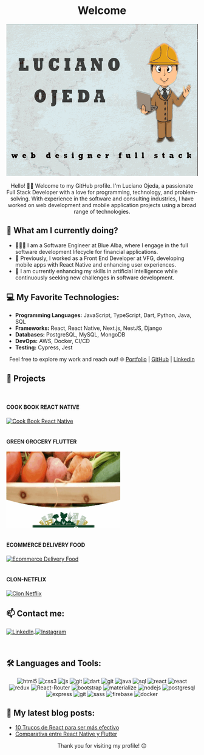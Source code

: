 <h1 align="center">Welcome</h1>
<img src="./assets/readme_lucho_portada.jpeg" alt="Luciano" width="100%" height="400px" />
<br />

<p align="center">
  Hello! 👋🏻  
  Welcome to my GitHub profile. I'm Luciano Ojeda, a passionate Full Stack Developer with a love for programming, technology, and problem-solving. With experience in the software and consulting industries, I have worked on web development and mobile application projects using a broad range of technologies.
</p>

<h2 align="left">🚀 What am I currently doing?</h2>
<ul>
  <li>👨🏻‍💻 I am a Software Engineer at Blue Alba, where I engage in the full software development lifecycle for financial applications.</li>
  <li>💼 Previously, I worked as a Front End Developer at VFG, developing mobile apps with React Native and enhancing user experiences.</li>
  <li>🤺 I am currently enhancing my skills in artificial intelligence while continuously seeking new challenges in software development.</li>
</ul>

<h2 align="left">💻 My Favorite Technologies:</h2>
<ul>
  <li><strong>Programming Languages:</strong> JavaScript, TypeScript, Dart, Python, Java, SQL</li>
  <li><strong>Frameworks:</strong> React, React Native, Next.js, NestJS, Django</li>
  <li><strong>Databases:</strong> PostgreSQL, MySQL, MongoDB</li>
  <li><strong>DevOps:</strong> AWS, Docker, CI/CD</li>
  <li><strong>Testing:</strong> Cypress, Jest</li>
</ul>

<p align="center">
  Feel free to explore my work and reach out!  
  🌐 <a href="https://portafolio-virid-two.vercel.app/" target="blank">Portfolio</a> | 
  <a href="https://github.com/lucianoojeda36/lucianoojeda36" target="blank">GitHub</a> | 
  <a href="https://www.linkedin.com/in/lucianoojeda/" target="blank">LinkedIn</a>
</p>


<h2 align="left">📂 Projects</h2>
<br />
<h4 align="left">COOK BOOK REACT NATIVE</h4>
<a href="https://github.com/lucianoojeda36/Book_cook_App" target="blank">
  <img align="center" src="./assets/cookBook.gif" alt="Cook Book React Native" style="width: 300px; height: 200px; object-fit: cover; object-position: center;" />
</a>
<br /><br />

<h4 align="left">GREEN GROCERY FLUTTER</h4>
<a href="https://github.com/lucianoojeda36/green_grocery_mobile_app" target="blank">
  <img align="center" src="./assets/greenGrocery.gif" alt="Green Grocery Flutter" style="width: 300px; height: 200px; object-fit: cover; object-position: center;" />
</a>
<br /><br />

<h4 align="left">ECOMMERCE DELIVERY FOOD</h4>
<a href="https://ecommerce-restaurant.vercel.app/" target="blank">
  <img align="center" src="./assets/ecommerce.gif" alt="Ecommerce Delivery Food" style="width: 300px; height: 200px; object-fit: cover; object-position: center;" />
</a>
<br /><br />

<h4 align="left">CLON-NETFLIX</h4>
<a href="https://github.com/lucianoojeda36/Clon-de-Netflix" target="blank">
  <img align="center" src="./assets/clon-netflix.gif" alt="Clon Netflix" style="width: 300px; height: 200px; object-fit: cover; object-position: center;" />
</a>
<br />

<h2 align="left">📫 Contact me:</h2>
<p align="left">
  <a href="https://www.linkedin.com/in/lucianoojeda/" target="blank">
    <img align="center" src="https://img.shields.io/badge/LinkedIn-0077B5?style=for-the-badge&logo=linkedin&logoColor=white" alt="LinkedIn" width="80" height="30" />
  </a>
  <a href="https://www.instagram.com/lucianoojeda03/" target="blank">
    <img align="center" src="https://img.shields.io/badge/Instagram-E4405F?style=for-the-badge&logo=instagram&logoColor=white" alt="Instagram" width="80" height="30" />
  </a>
</p>
<br />

<h2 align="left">🛠️ Languages and Tools:</h2>
<p align="center">
  <img src="https://img.shields.io/badge/HTML5-E34F26?style=for-the-badge&logo=html5&logoColor=white" alt="html5" width="80" height="30" />
  <img src="https://img.shields.io/badge/CSS3-1572B6?style=for-the-badge&logo=css3&logoColor=white" alt="css3" width="80" height="30" />
  <img src="https://img.shields.io/badge/JavaScript-F7DF1E?style=for-the-badge&logo=javascript&logoColor=black" alt="js" width="80" height="30" />
  <img src="https://img.shields.io/badge/TypeScript-11?style=for-the-badge&logo=TypeScript&logoColor=pink" alt="git" width="80" height="30" />
  <img src="https://img.shields.io/badge/Dart-00BFFF?style=for-the-badge&logo=dart&logoColor=white" alt="dart" width="80" height="30" />
  <img src="https://img.shields.io/badge/Python-941?style=for-the-badge&logo=Python&logoColor=pink" alt="git" width="80" height="30" />
  <img src="https://img.shields.io/badge/Java-ED8B00?style=for-the-badge&logo=java&logoColor=white" alt="java" width="80" height="30" />
  <img src="https://img.shields.io/badge/SQL-003B57?style=for-the-badge&logo=sql&logoColor=white" alt="sql" width="80" height="30" />
  <img src="https://img.shields.io/badge/React-20232A?style=for-the-badge&logo=react&logoColor=61DAFB" alt="react" width="80" height="30" />
  <img src="https://img.shields.io/badge/React_Native-455232A?style=for-the-badge&logo=React&logoColor=61DAFB" alt="react" width="80" height="30" />
  <img src="https://img.shields.io/badge/Redux-593D88?style=for-the-badge&logo=redux&logoColor=white" alt="redux" width="80" height="30" />
  <img src="https://img.shields.io/badge/React_Router-CA4245?style=for-the-badge&logo=react-router&logoColor=white" alt="React-Router" width="80" height="30" />
  <img src="https://img.shields.io/badge/Bootstrap-563D7C?style=for-the-badge&logo=bootstrap&logoColor=white" alt="bootstrap" width="80" height="30" />
  <img src="https://img.shields.io/badge/Material--UI-0081CB?style=for-the-badge&logo=material-ui&logoColor=white" alt="materialize" width="80" height="30" />
  <img src="https://img.shields.io/badge/Node.js-43853D?style=for-the-badge&logo=node.js&logoColor=white" alt="nodejs" width="80" height="30" />
  <img src="https://img.shields.io/badge/PostgreSQL-316192?style=for-the-badge&logo=postgresql&logoColor=white" alt="postgresql" width="80" height="30" />
  <img src="https://img.shields.io/badge/Express.js-404D59?style=for-the-badge" alt="express" width="80" height="30" />
  <img src="https://img.shields.io/badge/GitHub-100000?style=for-the-badge&logo=github&logoColor=white" alt="git" width="80" height="30" />
  <img src="https://img.shields.io/badge/Sass-100000?style=for-the-badge&logo=Sass&logoColor=pink" alt="sass" width="80" height="30" />
  <img src="https://img.shields.io/badge/Firebase-FFCA28?style=for-the-badge&logo=firebase&logoColor=white" alt="firebase" width="80" height="30" />
  <img src="https://img.shields.io/badge/Docker-100000?style=for-the-badge&logo=Docker&logoColor=blue" alt="docker" width="80" height="30" />
</p>

<h2 align="left">📝 My latest blog posts:</h2>
<ul>
  <li><a href="https://medium.com/@lucianoojeda36/10-trucos-de-react-para-ser-mas-efectivo-6b66fcd7b933" target="blank">10 Trucos de React para ser más efectivo</a></li>
  <li><a href="https://medium.com/@lucianoojeda36/comparativa-entre-react-native-y-flutter-a7bc582665aa" target="blank">Comparativa entre React Native y Flutter</a></li>
</ul>

<p align="center">Thank you for visiting my profile! 😊</p>
